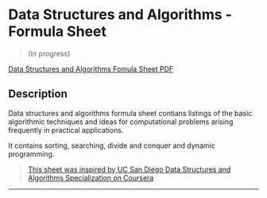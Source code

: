 # Data Structures and Algorithms - Formula Sheet
> (In progress)

[Data Structures and Algorithms Fomula Sheet PDF](./fady-ebeid_data-structures-and-algorithms.pdf)

## Description
Data structures and algorithms formula sheet contians listings of the basic algorithmic techniques and ideas for computational problems arising frequently in practical applications.

It contains sorting, searching, divide and conquer and dynamic programming.


> [This sheet was inspired by UC San Diego Data Structures and Algorithms Specialization on Coursera](https://www.coursera.org/specializations/data-structures-algorithms)

--------------------------------------------------------------------
